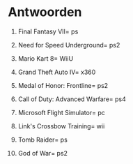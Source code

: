 # Antwoorden

1. Final Fantasy VII= ps
   
2. Need for Speed Underground= ps2
   
3. Mario Kart 8= WiiU
   
4. Grand Theft Auto IV= x360
   
5. Medal of Honor: Frontline= ps2
   
6. Call of Duty: Advanced Warfare= ps4
   
7. Microsoft Flight Simulator= pc
   
8. Link's Crossbow Training= wii
   
9.  Tomb Raider= ps
    
10. God of War= ps2